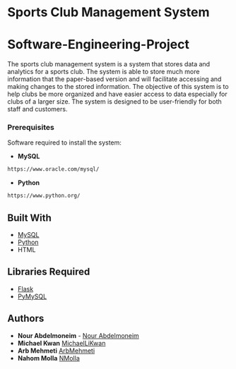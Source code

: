 # Sports Club Management System

# Software-Engineering-Project

The sports club management system is a system that stores data and analytics for a sports club. The system is able to store much more information that the paper-based version and will facilitate accessing and making changes to the stored information. The objective of this system is to help clubs be more organized and have easier access to data especially for clubs of a larger size. The system is designed to be user-friendly for both staff and customers.  


### Prerequisites
Software required to install the system:
* **MySQL**
```bash
https://www.oracle.com/mysql/
```
* **Python**
```bash
https://www.python.org/
```


## Built With

* [MySQL](https://www.mysql.com/products/workbench/)
* [Python](https://www.python.org/) 
* HTML

## Libraries Required

* [Flask](https://flask.palletsprojects.com/en/1.1.x/)
* [PyMySQL](https://pypi.org/project/PyMySQL/)

## Authors

* **Nour Abdelmoneim** - [Nour Abdelmoneim](https://github.com/NourAbdelmoneim)
* **Michael Kwan**  [MichaelLiKwan](https://github.com/MichaelLiKwan)
* **Arb Mehmeti** [ArbMehmeti](https://github.com/ArbMehmeti)
* **Nahom Molla** [NMolla](https://github.com/NMolla)



